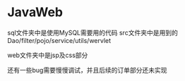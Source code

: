 # JavaWeb
sql文件夹中是使用MySQL需要用的代码
src文件夹中是用到的Dao/filter/pojo/service/utils/wervlet

web文件夹中是jsp及css部分

还有一些bug需要慢慢调试，并且后续的订单部分还未实现
